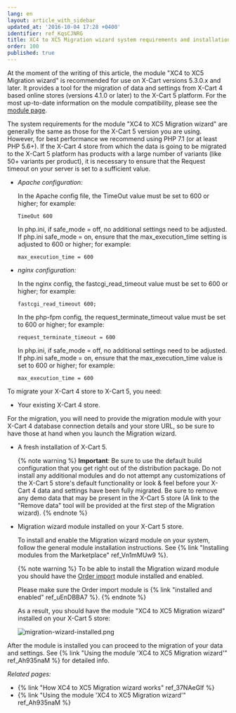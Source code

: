 ```yaml
---
lang: en
layout: article_with_sidebar
updated_at: '2016-10-04 17:28 +0400'
identifier: ref_KqsCJNRG
title: XC4 to XC5 Migration wizard system requirements and installation
order: 100
published: true
---
```

At the moment of the writing of this article, the module "XC4 to XC5 Migration wizard" is recommended for use on X-Cart versions 5.3.0.x and later. It provides a tool for the migration of data and settings from X-Cart 4 based online stores (versions 4.1.0 or later) to the X-Cart 5 platform. For the most up-to-date information on the module compatibility, please see the [module page](https://market.x-cart.com/addons/migration-wizard.html).

The system requirements for the module "XC4 to XC5 Migration wizard" are generally the same as those for the X-Cart 5 version you are using. However, for best performance we recommend using PHP 7.1 (or at least PHP 5.6+). 
If the X-Cart 4 store from which the data is going to be migrated to the X-Cart 5 platform has products with a large number of variants (like 50+ variants per product), it is necessary to ensure that the Request timeout on your server is set to a sufficient value.

   * _Apache configuration:_

     In the Apache config file, the TimeOut value must be set to 600 or higher; for example:
     
     ```TimeOut 600```

     In php.ini, if safe_mode = off, no additional settings need to be adjusted. If php.ini safe_mode = on, ensure that the max_execution_time setting is adjusted to 600 or higher; for example: 
     
     ```max_execution_time = 600```

   * _nginx configuration:_

     In the nginx config, the fastcgi_read_timeout value must be set to 600 or higher; for example: 
     
     ```fastcgi_read_timeout 600;```

     In the php-fpm config, the request_terminate_timeout value must be set to 600 or higher; for example:
     
     ```request_terminate_timeout = 600```

     In php.ini, if safe_mode = off, no additional settings need to be adjusted.  If php.ini safe_mode = on, ensure that the max_execution_time value is set to 600 or higher; for example: 
     
     ```max_execution_time = 600```


To migrate your X-Cart 4 store to X-Cart 5, you need:

   * Your existing X-Cart 4 store. 
   
   For the migration, you will need to provide the migration module with your X-Cart 4 database connection details and your store URL, so be sure to have those at hand when you launch the Migration wizard.
   
   * A fresh installation of X-Cart 5. 
     
     {% note warning %}
     **Important**: Be sure to use the default build configuration that you get right out of the distribution package. Do not install any additional modules and do not attempt any customizations of the X-Cart 5 store's default functionality or look & feel before your X-Cart 4 data and settings have been fully migrated. Be sure to remove any demo data that may be present in the X-Cart 5 store (A link to the "Remove data" tool will be provided at the first step of the Migration wizard).
     {% endnote %}
     
   * Migration wizard module installed on your X-Cart 5 store.
   
     To install and enable the Migration wizard module on your system, follow the general module installation instructions. See {% link "Installing modules from the Marketplace" ref_Vn1mMUw9 %}.
     
     {% note warning %}
     To be able to install the Migration wizard module you should have the [Order import](https://market.x-cart.com/addons/orders-import.html "XC4 to XC5 Migration wizard system requirements and installation") module installed and enabled. 
     
     Please make sure the Order import module is {% link "installed and enabled" ref_uEnDBBA7 %}.
     {% endnote %}
     
     As a result, you should have the module "XC4 to XC5 Migration wizard" installed on your X-Cart 5 store:
     
     ![migration-wizard-installed.png]({{site.baseurl}}/attachments/ref_KqsCJNRG/migration-wizard-installed.png)

After the module is installed you can proceed to the migration of your data and settings. See {% link "Using the module 'XC4 to XC5 Migration wizard'" ref_Ah935naM %} for detailed info.

_Related pages:_

   *   {% link "How XC4 to XC5 Migration wizard works" ref_37NAeGlf %}
   *   {% link "Using the module 'XC4 to XC5 Migration wizard'" ref_Ah935naM %}
